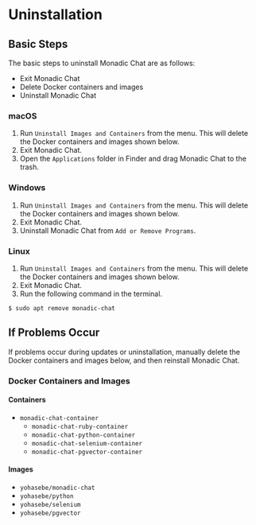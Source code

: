 # Uninstallation

## Basic Steps

The basic steps to uninstall Monadic Chat are as follows:

- Exit Monadic Chat
- Delete Docker containers and images
- Uninstall Monadic Chat

<!-- tabs:start -->

### **macOS**

1. Run `Uninstall Images and Containers` from the menu. This will delete the Docker containers and images shown below.
2. Exit Monadic Chat.
3. Open the `Applications` folder in Finder and drag Monadic Chat to the trash.

### **Windows**

1. Run `Uninstall Images and Containers` from the menu. This will delete the Docker containers and images shown below.
2. Exit Monadic Chat.
3. Uninstall Monadic Chat from `Add or Remove Programs`.

### **Linux**

1. Run `Uninstall Images and Containers` from the menu. This will delete the Docker containers and images shown below.
2. Exit Monadic Chat.
3. Run the following command in the terminal.

```shell
$ sudo apt remove monadic-chat
```

<!-- tabs:end -->

## If Problems Occur

If problems occur during updates or uninstallation, manually delete the Docker containers and images below, and then reinstall Monadic Chat.

### Docker Containers and Images

#### Containers

- `monadic-chat-container`
    - `monadic-chat-ruby-container`
    - `monadic-chat-python-container`
    - `monadic-chat-selenium-container`
    - `monadic-chat-pgvector-container`

#### Images

- `yohasebe/monadic-chat`
- `yohasebe/python`
- `yohasebe/selenium`
- `yohasebe/pgvector`
